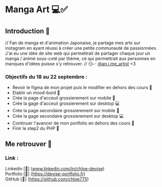 # Manga Art 💻✅

## Introduction 🤑

// Fan de manga et d'animation Japonaise, je partage mes arts sur instagram en ayant réussi à créer une petite communauté de passionnées. J'ai eu une idée de site web qui permettrait de partager chaque jour un manga / animé sous-coté par thème, ce qui permettrait aux personnes en manques d'idées puisse s'y retrouver. // 😏✅
[@an.i.me_artist](https://instagram.com/an.i.me_artist?igshid=NzZhOTFlYzFmZQ==) <3

### Objectifs du 18 au 22 septembre :

- Revoir le figma de mon projet puis le modifier en dehors des cours 🥹
- Etablir un mood-bord 📓
- Crée la page d'acceuil grossierement sur mobile 📱
- Crée la gage d'acceuil grossierement sur desktop 💻
- Crée la page secondaire grossierement sur mobile 📱
- Crée la gage secondaire grossierement sur desktop 💻
- Continuer l'avancer de mon portfolio en dehors des cours 📖
- Finir le step2 du PHP 🐘

## Me retrouver 📍

### Link : 


Linkedin [📱] (www.linkedin.com/in/chloe-devise)  
Portfolio [🔗] (https://devise-portfolio.fr)  
GitHub [🔗] (https://github.com/chloe775)